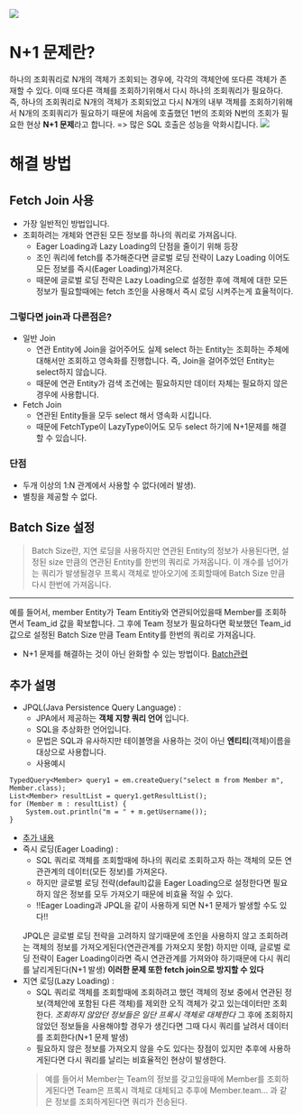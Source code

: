 ![](https://velog.velcdn.com/images/parksegun/post/4289a5e2-66af-4597-b5e6-662102ea13c5/image.png)
# N+1 문제란?
>
하나의 조회쿼리로 N개의 객체가 조회되는 경우에, 각각의 객체안에 또다른 객체가 존재할 수 있다. 이때 또다른 객체를 조회하기위해서 다시 하나의 조회쿼리가 필요하다. 즉, 하나의 조회쿼리로 N개의 객체가 조회되었고 다시 N개의 내부 객체를 조회하기위해서 N개의 조회쿼리가 필요하기 때문에 처음에 호출했던 1번의 조회와 N번의 조회가 필요한 현상 **N+1 문제**라고 합니다.
=> 많은 SQL 호출은 성능을 악화시킵니다.
![](https://velog.velcdn.com/images/parksegun/post/cf2ac81d-7d7b-48e1-bf03-1ed87e6f61ed/image.png)

# 해결 방법
## Fetch Join 사용
- 가장 일반적인 방법입니다.
- 조회하려는 개체와 연관된 모든 정보를 하나의 쿼리로 가져옵니다.
  - Eager Loading과 Lazy Loading의 단점을 줄이기 위해 등장
  - 조인 쿼리에 fetch를 추가해준다면 글로벌 로딩 전략이 Lazy Loading 이어도 모든 정보를 즉시(Eager Loading)가져온다.
  - 때문에 글로벌 로딩 전략은 Lazy Loading으로 설정한 후에 객체에 대한 모든 정보가 필요할때에는 fetch 조인을 사용해서 즉시 로딩 시켜주는게 효율적이다. 
  
### 그렇다면 join과 다른점은?
- 일반 Join
  - 연관 Entity에 Join을 걸어주어도 실제 select 하는 Entity는 조회하는 주체에 대해서만 조회하고 영속화를 진행합니다. 즉, Join을 걸어주었던 Entity는 select하지 않습니다.
  - 때문에 연관 Entity가 검색 조건에는 필요하지만 데이터 자체는 필요하지 않은 경우에 사용합니다.
- Fetch Join
  - 연관된 Entity들을 모두 select 해서 영속화 시킵니다.
  - 때문에 FetchType이 LazyType이어도 모두 select 하기에 N+1문제를 해결할 수 있습니다.
### 단점
- 두개 이상의 1:N 관계에서 사용할 수 없다(에러 발생).
- 별칭을 제공할 수 없다.
## Batch Size 설정
>Batch Size란, 지연 로딩을 사용하지만 연관된 Entity의 정보가 사용된다면, 설정된 size 만큼의 연관된 Entity를 한번의 쿼리로 가져옵니다.
이 개수를 넘어가는 쿼리가 발생될경우 프록시 객체로 받아오기에 조회할때에 Batch Size 만큼 다시 한번에 가져옵니다.
---
예를 들어서, member Entity가 Team Entitiy와 연관되어있을때 Member를 조회하면서 Team_id 값을 확보합니다. 그 후에 Team 정보가 필요하다면 확보했던 Team_id 값으로 설정된 Batch Size 만큼 Team Entity를 한번의 쿼리로 가져옵니다.

- N+1 문제를 해결하는 것이 아닌 완화할 수 있는 방법이다.
[Batch관련](https://velog.io/@joonghyun/SpringBoot-JPA-JPA-Batch-Size%EC%97%90-%EB%8C%80%ED%95%9C-%EA%B3%A0%EC%B0%B0)

## 추가 설명
- JPQL(Java Persistence Query Language) : 
  - JPA에서 제공하는 **객체 지향 쿼리 언어** 입니다.
  - SQL을 추상화한 언어입니다.
  - 문법은 SQL과 유사하지만 테이블명을 사용하는 것이 아닌 **엔티티**(객체)이름을 대상으로 사용합니다.
  - 사용예시
```
TypedQuery<Member> query1 = em.createQuery("select m from Member m", Member.class);
List<Member> resultList = query1.getResultList();
for (Member m : resultList) {
    System.out.println("m = " + m.getUsername());
}
```
- [추가 내용](https://ittrue.tistory.com/270)
- 즉시 로딩(Eager Loading) :
  - SQL 쿼리로 객체를 조회할때에 하나의 쿼리로 조회하고자 하는 객체의 모든 연관관계의 데이터(모든 정보)를 가져온다.
  - 하지만 글로벌 로딩 전략(default)값을 Eager Loading으로 설정한다면 필요하지 않은 정보를 모두 가져오기 때문에 비효율 적일 수 있다.
  - !!Eager Loading과 JPQL을 같이 사용하게 되면 N+1 문제가 발생할 수도 있다!!
  >
  JPQL은 글로벌 로딩 전략을 고려하지 않기때문에 조인을 사용하지 않고 조회하려는 객체의 정보를 가져오게된다(연관관계를 가져오지 못함) 하지만 이때, 글로벌 로딩 전략이 Eager Loading이라면 즉시 연관관계를 가져와야 하기때문에 다시 쿼리를 날리게된다(N+1 발생)
  **이러한 문제 또한 fetch join으로 방지할 수 있다**
- 지연 로딩(Lazy Loading) : 
  - SQL 쿼리로 객체를 조회할때에 조회하려고 했던 객체의 정보 중에서 연관된 정보(객체안에 포함된 다른 객체)를 제외한 오직 객체가 갖고 있는데이터만 조회한다.
_조회하지 않았던 정보들은 일단 프록시 객체로 대체한다_
  그 후에 조회하지 않았던 정보들을 사용해야할 경우가 생긴다면 그때 다시 쿼리를 날려서 데이터를 조회한다(N+1 문제 발생)
  - 필요하지 않은 정보를 가져오지 않을 수도 있다는 장점이 있지만 추후에 사용하게된다면 다시 쿼리를 날리는 비효율적인 현상이 발생한다.
  >예를 들어서 Member는 Team의 정보를 갖고있을때에 Member를 조회하게된다면 Team은 프록시 객체로 대체되고 추후에 Member.team... 과 같은 정보를 조회하게된다면 쿼리가 전송된다.
